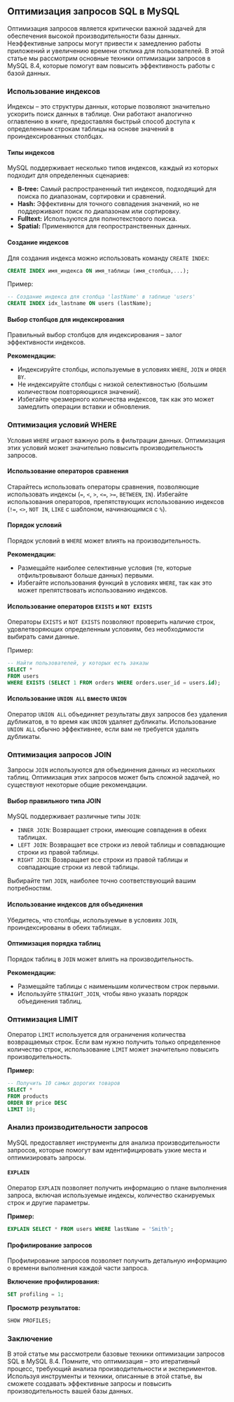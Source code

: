 ## Оптимизация запросов SQL в MySQL

Оптимизация запросов является критически важной задачей для обеспечения высокой производительности базы данных. Неэффективные запросы могут привести к замедлению работы приложений и увеличению времени отклика для пользователей. В этой статье мы рассмотрим основные техники оптимизации запросов в MySQL 8.4, которые помогут вам повысить эффективность работы с базой данных.

### Использование индексов

Индексы – это структуры данных, которые позволяют значительно ускорить поиск данных в таблице. Они работают аналогично оглавлению в книге, предоставляя быстрый способ доступа к определенным строкам таблицы на основе значений в проиндексированных столбцах.

#### Типы индексов

MySQL поддерживает несколько типов индексов, каждый из которых подходит для определенных сценариев:

* **B-tree:** Самый распространенный тип индексов, подходящий для поиска по диапазонам, сортировки и сравнений.
* **Hash:** Эффективны для точного совпадения значений, но не поддерживают поиск по диапазонам или сортировку.
* **Fulltext:** Используются для полнотекстового поиска.
* **Spatial:** Применяются для геопространственных данных.

#### Создание индексов

Для создания индекса можно использовать команду `CREATE INDEX`:

```sql
CREATE INDEX имя_индекса ON имя_таблицы (имя_столбца,...);
```

Пример:

```sql
-- Создание индекса для столбца 'lastName' в таблице 'users'
CREATE INDEX idx_lastname ON users (lastName);
```

#### Выбор столбцов для индексирования

Правильный выбор столбцов для индексирования – залог эффективности индексов. 

**Рекомендации:**

* Индексируйте столбцы, используемые в условиях `WHERE`, `JOIN` и `ORDER BY`.
* Не индексируйте столбцы с низкой селективностью (большим количеством повторяющихся значений).
* Избегайте чрезмерного количества индексов, так как это может замедлить операции вставки и обновления.

### Оптимизация условий WHERE

Условия `WHERE` играют важную роль в фильтрации данных. Оптимизация этих условий может значительно повысить производительность запросов.

#### Использование операторов сравнения

Старайтесь использовать операторы сравнения, позволяющие использовать индексы (`=`, `<`, `>`, `<=`, `>=`, `BETWEEN`, `IN`). Избегайте использования операторов, препятствующих использованию индексов (`!=`, `<>`, `NOT IN`, `LIKE` с шаблоном, начинающимся с `%`).

#### Порядок условий

Порядок условий в `WHERE` может влиять на производительность. 

**Рекомендации:**

* Размещайте наиболее селективные условия (те, которые отфильтровывают больше данных) первыми.
* Избегайте использования функций в условиях `WHERE`, так как это может препятствовать использованию индексов.

#### Использование операторов `EXISTS` и `NOT EXISTS`

Операторы `EXISTS` и `NOT EXISTS` позволяют проверить наличие строк, удовлетворяющих определенным условиям, без необходимости выбирать сами данные. 

Пример:

```sql
-- Найти пользователей, у которых есть заказы
SELECT *
FROM users
WHERE EXISTS (SELECT 1 FROM orders WHERE orders.user_id = users.id);
```

#### Использование `UNION ALL` вместо `UNION`

Оператор `UNION ALL` объединяет результаты двух запросов без удаления дубликатов, в то время как `UNION` удаляет дубликаты. Использование `UNION ALL` обычно эффективнее, если вам не требуется удалять дубликаты.

### Оптимизация запросов JOIN

Запросы `JOIN` используются для объединения данных из нескольких таблиц. Оптимизация этих запросов может быть сложной задачей, но существуют некоторые общие рекомендации.

#### Выбор правильного типа JOIN

MySQL поддерживает различные типы `JOIN`:

* `INNER JOIN`: Возвращает строки, имеющие совпадения в обеих таблицах.
* `LEFT JOIN`: Возвращает все строки из левой таблицы и совпадающие строки из правой таблицы.
* `RIGHT JOIN`: Возвращает все строки из правой таблицы и совпадающие строки из левой таблицы.

Выбирайте тип `JOIN`, наиболее точно соответствующий вашим потребностям.

#### Использование индексов для объединения

Убедитесь, что столбцы, используемые в условиях `JOIN`, проиндексированы в обеих таблицах. 

#### Оптимизация порядка таблиц

Порядок таблиц в `JOIN` может влиять на производительность. 

**Рекомендации:**

* Размещайте таблицы с наименьшим количеством строк первыми.
* Используйте `STRAIGHT_JOIN`, чтобы явно указать порядок объединения таблиц.

### Оптимизация LIMIT

Оператор `LIMIT` используется для ограничения количества возвращаемых строк. Если вам нужно получить только определенное количество строк, использование `LIMIT` может значительно повысить производительность.

**Пример:**

```sql
-- Получить 10 самых дорогих товаров
SELECT *
FROM products
ORDER BY price DESC
LIMIT 10;
```

### Анализ производительности запросов

MySQL предоставляет инструменты для анализа производительности запросов, которые помогут вам идентифицировать узкие места и оптимизировать запросы.

#### `EXPLAIN`

Оператор `EXPLAIN` позволяет получить информацию о плане выполнения запроса, включая используемые индексы, количество сканируемых строк и другие параметры.

**Пример:**

```sql
EXPLAIN SELECT * FROM users WHERE lastName = 'Smith';
```

#### Профилирование запросов

Профилирование запросов позволяет получить детальную информацию о времени выполнения каждой части запроса. 

**Включение профилирования:**

```sql
SET profiling = 1;
```

**Просмотр результатов:**

```sql
SHOW PROFILES;
```

### Заключение

В этой статье мы рассмотрели базовые техники оптимизации запросов SQL в MySQL 8.4. 
Помните, что оптимизация – это итеративный процесс, требующий анализа производительности и 
экспериментов. Используя инструменты и техники, описанные в этой статье, вы 
сможете создавать эффективные запросы и повысить производительность вашей базы данных. 
